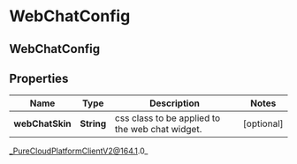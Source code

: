 # WebChatConfig

## WebChatConfig

## Properties

|Name | Type | Description | Notes|
|------------ | ------------- | ------------- | -------------|
| **webChatSkin** | **String** | css class to be applied to the web chat widget. | [optional] |



_PureCloudPlatformClientV2@164.1.0_
